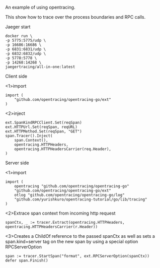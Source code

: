 An example of using opentracing.

This show how to trace over the process boundaries and RPC calls.

Jaeger start

    docker run \
    -p 5775:5775/udp \
    -p 16686:16686 \
    -p 6831:6831/udp \
    -p 6832:6832/udp \
    -p 5778:5778 \
    -p 14268:14268 \
    jaegertracing/all-in-one:latest
    
Client side

<1>import

    import (
        "github.com/opentracing/opentracing-go/ext"
    )
    
<2>inject

    ext.SpanKindRPCClient.Set(reqSpan)
    ext.HTTPUrl.Set(reqSpan, reqURL)
    ext.HTTPMethod.Set(reqSpan, "GET")
    span.Tracer().Inject(
        span.Context(),
        opentracing.HTTPHeaders,
        opentracing.HTTPHeadersCarrier(req.Header),
    )


Server side

<1>import

    import (
        opentracing "github.com/opentracing/opentracing-go"
        "github.com/opentracing/opentracing-go/ext"
        otlog "github.com/opentracing/opentracing-go/log"
        "github.com/yurishkuro/opentracing-tutorial/go/lib/tracing"
    )

<2>Extrace span context from incoming http request
    
    spanCtx, _ := tracer.Extract(opentracing.HTTPHeaders, opentracing.HTTPHeadersCarrier(r.Header))

<3>Creates a ChildOf reference to the passed spanCtx as well as sets a span.kind=server tag on the new span by using a special option RPCServerOption
    
    span := tracer.StartSpan("format", ext.RPCServerOption(spanCtx))
    defer span.Finish()
